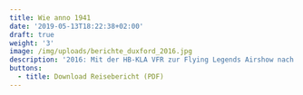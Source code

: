 ```yaml
---
title: Wie anno 1941
date: '2019-05-13T18:22:38+02:00'
draft: true
weight: '3'
image: /img/uploads/berichte_duxford_2016.jpg
description: '2016: Mit der HB-KLA VFR zur Flying Legends Airshow nach Duxford (UK).'
buttons:
  - title: Download Reisebericht (PDF)
---
```


